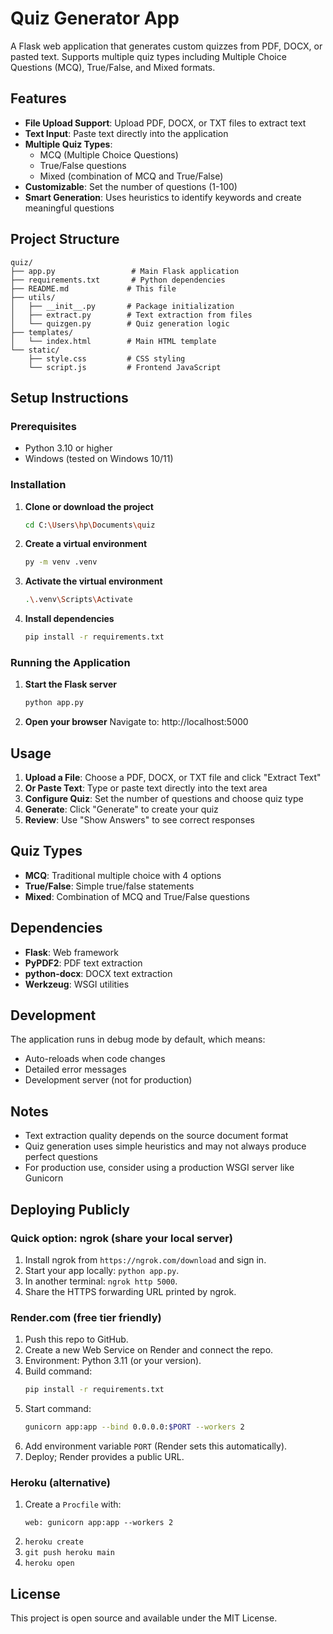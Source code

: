 # Quiz Generator App

A Flask web application that generates custom quizzes from PDF, DOCX, or pasted text. Supports multiple quiz types including Multiple Choice Questions (MCQ), True/False, and Mixed formats.

## Features

- **File Upload Support**: Upload PDF, DOCX, or TXT files to extract text
- **Text Input**: Paste text directly into the application
- **Multiple Quiz Types**:
  - MCQ (Multiple Choice Questions)
  - True/False questions
  - Mixed (combination of MCQ and True/False)
- **Customizable**: Set the number of questions (1-100)
- **Smart Generation**: Uses heuristics to identify keywords and create meaningful questions

## Project Structure

```
quiz/
├── app.py                 # Main Flask application
├── requirements.txt       # Python dependencies
├── README.md             # This file
├── utils/
│   ├── __init__.py       # Package initialization
│   ├── extract.py        # Text extraction from files
│   └── quizgen.py        # Quiz generation logic
├── templates/
│   └── index.html        # Main HTML template
└── static/
    ├── style.css         # CSS styling
    └── script.js         # Frontend JavaScript
```

## Setup Instructions

### Prerequisites
- Python 3.10 or higher
- Windows (tested on Windows 10/11)

### Installation

1. **Clone or download the project**
   ```bash
   cd C:\Users\hp\Documents\quiz
   ```

2. **Create a virtual environment**
   ```bash
   py -m venv .venv
   ```

3. **Activate the virtual environment**
   ```bash
   .\.venv\Scripts\Activate
   ```

4. **Install dependencies**
   ```bash
   pip install -r requirements.txt
   ```

### Running the Application

1. **Start the Flask server**
   ```bash
   python app.py
   ```

2. **Open your browser**
   Navigate to: http://localhost:5000

## Usage

1. **Upload a File**: Choose a PDF, DOCX, or TXT file and click "Extract Text"
2. **Or Paste Text**: Type or paste text directly into the text area
3. **Configure Quiz**: Set the number of questions and choose quiz type
4. **Generate**: Click "Generate" to create your quiz
5. **Review**: Use "Show Answers" to see correct responses

## Quiz Types

- **MCQ**: Traditional multiple choice with 4 options
- **True/False**: Simple true/false statements
- **Mixed**: Combination of MCQ and True/False questions

## Dependencies

- **Flask**: Web framework
- **PyPDF2**: PDF text extraction
- **python-docx**: DOCX text extraction
- **Werkzeug**: WSGI utilities

## Development

The application runs in debug mode by default, which means:
- Auto-reloads when code changes
- Detailed error messages
- Development server (not for production)

## Notes

- Text extraction quality depends on the source document format
- Quiz generation uses simple heuristics and may not always produce perfect questions
- For production use, consider using a production WSGI server like Gunicorn

## Deploying Publicly

### Quick option: ngrok (share your local server)
1. Install ngrok from `https://ngrok.com/download` and sign in.
2. Start your app locally: `python app.py`.
3. In another terminal: `ngrok http 5000`.
4. Share the HTTPS forwarding URL printed by ngrok.

### Render.com (free tier friendly)
1. Push this repo to GitHub.
2. Create a new Web Service on Render and connect the repo.
3. Environment: Python 3.11 (or your version).
4. Build command:
   ```bash
   pip install -r requirements.txt
   ```
5. Start command:
   ```bash
   gunicorn app:app --bind 0.0.0.0:$PORT --workers 2
   ```
6. Add environment variable `PORT` (Render sets this automatically).
7. Deploy; Render provides a public URL.

### Heroku (alternative)
1. Create a `Procfile` with:
   ```
   web: gunicorn app:app --workers 2
   ```
2. `heroku create`
3. `git push heroku main`
4. `heroku open`

## License

This project is open source and available under the MIT License.

